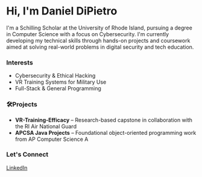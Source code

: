 # Hi, I'm Daniel DiPietro

I'm a Schilling Scholar at the University of Rhode Island, pursuing a degree in Computer Science with a focus on Cybersecurity. I'm currently developing my technical skills through hands-on projects and coursework aimed at solving real-world problems in digital security and tech education.

### Interests
- Cybersecurity & Ethical Hacking
- VR Training Systems for Military Use
- Full-Stack & General Programming

### 🛠Projects
- **VR-Training-Efficacy** – Research-based capstone in collaboration with the RI Air National Guard
- **APCSA Java Projects** – Foundational object-oriented programming work from AP Computer Science A

### Let's Connect
[LinkedIn](https://www.linkedin.com/in/your-username-here)
